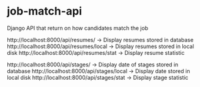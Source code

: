 # job-match-api
Django API that return on how candidates match the job

http://localhost:8000/api/resumes/ -> Display resumes stored in database
http://localhost:8000/api/resumes/local -> Display resumes stored in local disk
http://localhost:8000/api/resumes/stat -> Display resume statistic

http://localhost:8000/api/stages/ ->  Display date of stages stored in database
http://localhost:8000/api/stages/local -> Display date stored in local disk
http://localhost:8000/api/stages/stat -> Display stage statistic